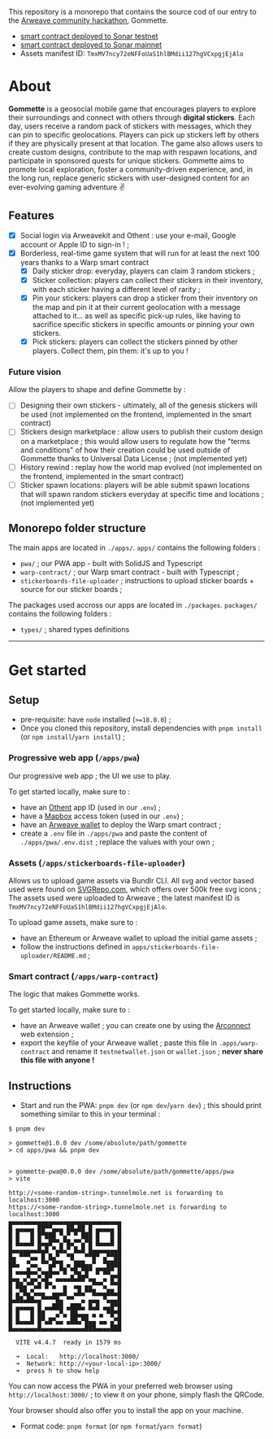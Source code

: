 This repository is a monorepo that contains the source cod of our entry to the [Arweave community hackathon](https://arweavehub.com/#/hackathon), Gommette.

- [smart contract deployed to Sonar testnet](https://sonar.warp.cc/#/app/contract/d1f97pYsNhsnVyIDWaQ0LpI7c7nZdaL4w1Doa0VKUiE?network=testnet)
- [smart contract deployed to Sonar mainnet](https://sonar.warp.cc/#/app/contract/AktpLi9jA4-CC1elBEXefqHVDzi3LZxYArs6PB6qTPs)
- Assets manifest ID: `TmxMV7ncy72eNFFoUaS1hlBMdii127hgVCxpgjEjAlo`

# About

**Gommette** is a geosocial mobile game that encourages players to explore their surroundings and connect with others through **digital stickers**. Each day, users receive a random pack of stickers with messages, which they can pin to specific geolocations. Players can pick up stickers left by others if they are physically present at that location. The game also allows users to create custom designs, contribute to the map with respawn locations, and participate in sponsored quests for unique stickers. Gommette aims to promote local exploration, foster a community-driven experience, and, in the long run, replace generic stickers with user-designed content for an ever-evolving gaming adventure :v:

## Features

- [x] Social login via Arweavekit and Othent : use your e-mail, Google account or Apple ID to sign-in ! ; 
- [x] Borderless, real-time game system that will run for at least the next 100 years thanks to a Warp smart contract
  - [x] Daily sticker drop: everyday, players can claim 3 random stickers ;
  - [x] Sticker collection: players can collect their stickers in their inventory, with each sticker having a different level of rarity ;
  - [x] Pin your stickers: players can drop a sticker from their inventory on the map and pin it at their current geolocation with a message attached to it... as well as specific pick-up rules, like having to sacrifice specific stickers in specific amounts or pinning your own stickers.
  - [x] Pick stickers: players can collect the stickers pinned by other players. Collect them, pin them: it's up to you !

### Future vision
Allow the players to shape and define Gommette by :

- [ ] Designing their own stickers - ultimately, all of the genesis stickers will be used (not implemented on the frontend, implemented in the smart contract)
- [ ] Stickers design marketplace : allow users to publish their custom design on a marketplace ; this would allow users to regulate how the "terms and conditions" of how their creation could be used outside of Gommette thanks to Universal Data License ; (not implemented yet)
- [ ] History rewind : replay how the world map evolved (not implemented on the frontend, implemented in the smart contract)
- [ ] Sticker spawn locations: players will be able submit spawn locations that will spawn random stickers everyday at specific time and locations ; (not implemented yet)

## Monorepo folder structure

The main apps are located in `./apps/`. `apps/` contains the following folders :

- `pwa/` ; our PWA app - built with SolidJS and Typescript
- `warp-contract/` ; our Warp smart contract - built with Typescript ;
- `stickerboards-file-uploader` ; instructions to upload sticker boards + source for our sticker boards ;

The packages used accross our apps are located in `./packages`. `packages/` contains the following folders :

- `types/` ; shared types definitions

---

# Get started

## Setup

- pre-requisite: have `node` installed (`>=18.0.0`) ;
- Once you cloned this repository, install dependencies with `pnpm install` (or `npm install`/`yarn install`) ;

### Progressive web app (`/apps/pwa`)

Our progressive web app ; the UI we use to play.

To get started locally, make sure to :

- have an [Othent](https://othent.io) app ID (used in our `.env`) ;
- have a [Mapbox](https://mapbox.com) access token (used in our `.env`) ;
- have an [Arweave wallet](https://docs.arconnect.io) to deploy the Warp smart contract ;
- create a `.env` file in `./apps/pwa` and paste the content of `./apps/pwa/.env.dist` ; replace the values with your own ;

### Assets (`/apps/stickerboards-file-uploader`)

Allows us to upload game assets via Bundlr CLI.
All svg and vector based used were found on [SVGRepo.com](https://www.svgrepo.com/), which offers over 500k free svg icons ;
The assets used were uploaded to Arweave ; the latest manifest ID is `TmxMV7ncy72eNFFoUaS1hlBMdii127hgVCxpgjEjAlo`.

To upload game assets, make sure to :

- have an Ethereum or Arweave wallet to upload the initial game assets ;
- follow the instructions defined in `apps/stickerboards-file-uploader/README.md` ;

### Smart contract (`/apps/warp-contract`)

The logic that makes Gommette works.

To get started locally, make sure to :

- have an Arweave wallet ; you can create one by using the [Arconnect](https://docs.arconnect.io/) web extension ;
- export the keyfile of your Arweave wallet ; paste this file in `.apps/warp-contract` and rename it `testnetwallet.json` or `wallet.json` ; **never share this file with anyone !**

## Instructions

- Start and run the PWA: `pnpm dev` (or `npm dev`/`yarn dev`) ; this should print something similar to this in your terminal :

```
$ pnpm dev

> gommette@1.0.0 dev /some/absolute/path/gommette
> cd apps/pwa && pnpm dev


> gommette-pwa@0.0.0 dev /some/absolute/path/gommette/apps/pwa
> vite

http://<some-random-string>.tunnelmole.net is forwarding to localhost:3000
https://<some-random-string>.tunnelmole.net is forwarding to localhost:3000
▄▄▄▄▄▄▄▄▄▄▄▄▄▄▄▄▄▄▄▄▄▄▄▄▄▄▄▄▄▄▄
█ ▄▄▄▄▄ ██▀▀▄▄▄ ██▄██ █ ▄▄▄▄▄ █
█ █   █ █▀███ ▀▄▀ ▀ ███ █   █ █
█ █▄▄▄█ █▄▄█▀▀▄▀█▄▀▀▄▀█ █▄▄▄█ █
█▄▄▄▄▄▄▄█▄█ ▀▄█▄▀ █▄█ █▄▄▄▄▄▄▄█
█▄ ▀▀▀▄▄ █ █▄▀  ▀█   ▀▀█▀ ▄▀▀██
██▄  ▀▄▄ ▀▀▄█▀█ ▄ ███▄▄▀  ▀████
█ ▄▄▄█▄▄▀▄▄█▄▄▀█ ▀█▄▀█▀ █▀██▀ █
█▄▄ ▄▀▄▄▀▄█▀ ▄▄▄▄█▄██▀▄▄  ▄ █▀█
█ ██▄▀▀▄█ █▀▄  ▄  ▄▄ ▄▄▀▀▀▄ ▀▀█
█ ▄▀█▄▀▄▄▄  ▄▄▄█  ▄█▄▀▀█▄▄▄██▄█
█▄██▄██▄▄▀▀▀▀█▄ ▀▀  ▄ ▄▄▄ ▀▄▄▄█
█ ▄▄▄▄▄ █ ▄▄███ ▄███▄ █▄█ ▄▄█▀█
█ █   █ ██   ▄▀▄ ██▄▄▄ ▄ ▄ ▀█▀█
█ █▄▄▄█ █▀▄█▀▄▄ ▄██▄▀█▄▄ ▄▄ ▄▀█
█▄▄▄▄▄▄▄█▄▄▄▄▄▄▄▄▄▄▄▄███▄▄▄▄███

  VITE v4.4.7  ready in 1579 ms

  ➜  Local:   http://localhost:3000/
  ➜  Network: http://<your-local-ip>:3000/
  ➜  press h to show help
```

You can now access the PWA in your preferred web browser using `http://localhost:3000/` ; to view it on your phone, simply flash the QRCode.

Your browser should also offer you to install the app on your machine.

- Format code: `pnpm format` (or `npm format`/`yarn format`)
